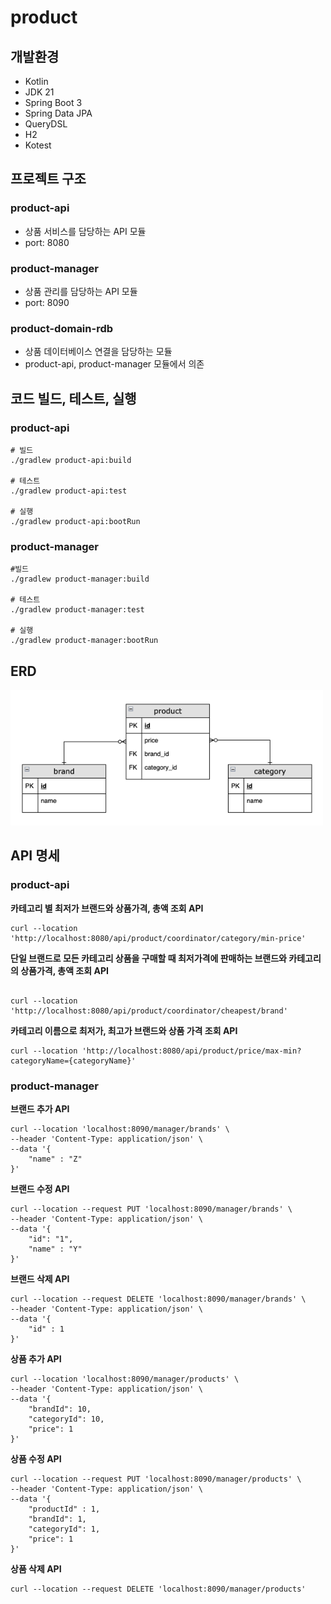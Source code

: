 # product

## 개발환경
- Kotlin
- JDK 21
- Spring Boot 3
- Spring Data JPA
- QueryDSL
- H2
- Kotest

## 프로젝트 구조
### product-api
- 상품 서비스를 담당하는 API 모듈
- port: 8080

### product-manager
- 상품 관리를 담당하는 API 모듈
- port: 8090

### product-domain-rdb
- 상품 데이터베이스 연결을 담당하는 모듈
- product-api, product-manager 모듈에서 의존

## 코드 빌드, 테스트, 실행

### product-api
```shell
# 빌드
./gradlew product-api:build

# 테스트
./gradlew product-api:test

# 실행
./gradlew product-api:bootRun
```

### product-manager
```shell
#빌드
./gradlew product-manager:build

# 테스트
./gradlew product-manager:test

# 실행
./gradlew product-manager:bootRun
```

## ERD
<img src="./docs/erd.png" width="500">

## API 명세

### product-api

**카테고리 별 최저가 브랜드와 상품가격, 총액 조회 API**
```shell
curl --location 'http://localhost:8080/api/product/coordinator/category/min-price'
```

**단일 브랜드로 모든 카테고리 상품을 구매할 때 최저가격에 판매하는 브랜드와 카테고리의 상품가격, 총액 조회 API**
```shell

curl --location 'http://localhost:8080/api/product/coordinator/cheapest/brand'
```

**카테고리 이름으로 최저가, 최고가 브랜드와 상품 가격 조회 API**
```shell
curl --location 'http://localhost:8080/api/product/price/max-min?categoryName={categoryName}'
```

### product-manager

**브랜드 추가 API**
```shell
curl --location 'localhost:8090/manager/brands' \
--header 'Content-Type: application/json' \
--data '{
    "name" : "Z"
}'
```

**브랜드 수정 API**
```shell
curl --location --request PUT 'localhost:8090/manager/brands' \
--header 'Content-Type: application/json' \
--data '{
    "id": "1",
    "name" : "Y"
}'
```

**브랜드 삭제 API**
```shell
curl --location --request DELETE 'localhost:8090/manager/brands' \
--header 'Content-Type: application/json' \
--data '{
    "id" : 1
}'
```

**상품 추가 API**
```shell
curl --location 'localhost:8090/manager/products' \
--header 'Content-Type: application/json' \
--data '{
    "brandId": 10,
    "categoryId": 10,
    "price": 1
}'
```

**상품 수정 API**
```shell
curl --location --request PUT 'localhost:8090/manager/products' \
--header 'Content-Type: application/json' \
--data '{
    "productId" : 1,
    "brandId": 1,
    "categoryId": 1,
    "price": 1
}'
```

**상품 삭제 API**
```shell
curl --location --request DELETE 'localhost:8090/manager/products'
```